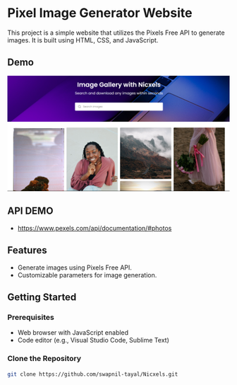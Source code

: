 # Pixel Image Generator Website

This project is a simple website that utilizes the Pixels Free API to generate images. It is built using HTML, CSS, and JavaScript.


## Demo
![Screenshot](images/screenshot.png)

## API DEMO
- https://www.pexels.com/api/documentation/#photos

## Features
- Generate images using Pixels Free API.
- Customizable parameters for image generation.

## Getting Started

### Prerequisites
- Web browser with JavaScript enabled
- Code editor (e.g., Visual Studio Code, Sublime Text)

### Clone the Repository
```bash
git clone https://github.com/swapnil-tayal/Nicxels.git
